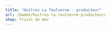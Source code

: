 ```yaml
---
title: "Huîtres La Toulverne - producteur"
url: /baden/huitres-la-toulverne-producteur/
shop: fruits de mer
---
```

